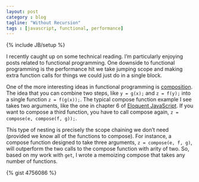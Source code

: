 ```yaml
---
layout: post
category : blog
tagline: "Without Recursion"
tags : [javascript, functional, performance]
---
```

{% include JB/setup %}

I recently caught up on some technical reading. I’m particularly enjoying posts related to functional programming.
One downside to functional programming is the performance hit we take jumping scope and making extra function calls
for things we could just do in a single block.

One of the more interesting ideas in functional programming is
[composition][1].
The idea that you can combine two steps,
like `y = g(x);` and `z = f(y);` into a single function `z = f(g(x));`. The typical compose function example I see takes two
arguments, like the one in chapter 6 of [Eloquent JavaScript][2].
If you want to compose a third function, you have to call
compose again, `z = compose(e, compose(f, g));`.

This type of nesting is precisely the scope chaining we don’t need (provided we know all of the functions to compose).
For instance, a compose function designed to take three arguments, `z = compose(e, f, g)`, will outperform the two calls
to the compose function with arity of two. So, based on my work with `get`, I wrote a memoizing compose that takes any
number of functions.

{% gist 4756086 %}

[1]: http://en.wikipedia.org/wiki/Function_composition_(computer_science)
[2]: http://eloquentjavascript.net/chapter6.html